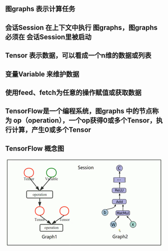 
## 图graphs 表示计算任务

## 会话Session 在上下文中执行 图graphs，图graphs 必须在 会话Session里被启动

## Tensor 表示数据，可以看成一个n维的数据或列表

## 变量Variable 来维护数据

## 使用feed、fetch为任意的操作赋值或获取数据

## TensorFlow是一个编程系统，图graphs 中的节点称为 op（operation），一个op获得0或多个Tensor，执行计算，产生0或多个Tensor

## TensorFlow 概念图

![TensorFlow 概念图](/TensorFlow-概念图.png)
